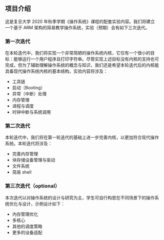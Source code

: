 ## 项目介绍

这是复旦大学 2020 年秋季学期《操作系统》课程的配套实验内容。我们将建立一个基于 ARM 架构的简易教学操作系统，实验（预期）会有如下三次迭代。

### 第一次迭代

在本轮迭代中，我们将实现一个非常简陋的操作系统内核，它仅有一个很小的目标：能够运行一个用户程序且打印字符串。尽管实现上述目标没有内核的支持也可完成，但为了辅助理解操作系统的概念与知识，我们还是希望本轮迭代后的内核能具备现代操作系统内核的基本结构，实验内容将涉及：

- 工具链
- 启动（Booting）
- 异常（中断）处理
- 内存管理
- 进程与调度
- 时钟中断与系统调用

### 第二次迭代

本轮迭代中，我们将在第一轮迭代的基础上进一步完善内核，以更加符合现代操作系统。本轮迭代将涉及：

- 完善内存管理
- 块存储设备管理与驱动
- 文件系统
- 简易 shell

### 第三次迭代（optional）

本次迭代以对操作系统的设计与研究为主，学生可自行构思在不同场景下的操作系统优化与设计，示例设计如下：

- 内存管理优化
- 多核心
- 其他的调度策略
- 更多的设备适配